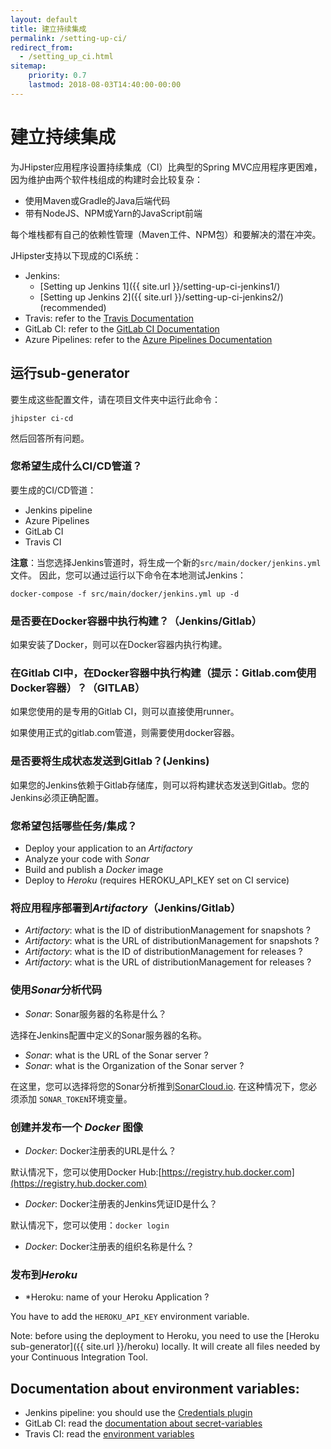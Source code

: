 ```yaml
---
layout: default
title: 建立持续集成
permalink: /setting-up-ci/
redirect_from:
  - /setting_up_ci.html
sitemap:
    priority: 0.7
    lastmod: 2018-08-03T14:40:00-00:00
---
```


# <i class="fa fa-stethoscope"></i> 建立持续集成

为JHipster应用程序设置持续集成（CI）比典型的Spring MVC应用程序更困难，因为维护由两个软件栈组成的构建时会比较复杂：

- 使用Maven或Gradle的Java后端代码
- 带有NodeJS、NPM或Yarn的JavaScript前端

每个堆栈都有自己的依赖性管理（Maven工件、NPM包）和要解决的潜在冲突。

JHipster支持以下现成的CI系统：

- Jenkins:
    - [Setting up Jenkins 1]({{ site.url }}/setting-up-ci-jenkins1/)
    - [Setting up Jenkins 2]({{ site.url }}/setting-up-ci-jenkins2/) (recommended)
- Travis: refer to the [Travis Documentation](https://docs.travis-ci.com/user/getting-started/)
- GitLab CI: refer to the [GitLab CI Documentation](https://about.gitlab.com/gitlab-ci/)
- Azure Pipelines: refer to the [Azure Pipelines Documentation](https://docs.microsoft.com/fr-fr/azure/devops/pipelines/?view=vsts)

## 运行sub-generator

要生成这些配置文件，请在项目文件夹中运行此命令：

`jhipster ci-cd`

然后回答所有问题。


### 您希望生成什么CI/CD管道？

要生成的CI/CD管道：

- Jenkins pipeline
- Azure Pipelines
- GitLab CI
- Travis CI

**注意**：当您选择Jenkins管道时，将生成一个新的`src/main/docker/jenkins.yml`文件。
因此，您可以通过运行以下命令在本地测试Jenkins：

```
docker-compose -f src/main/docker/jenkins.yml up -d
```

### 是否要在Docker容器中执行构建？（Jenkins/Gitlab）

如果安装了Docker，则可以在Docker容器内执行构建。

### 在Gitlab CI中，在Docker容器中执行构建（提示：Gitlab.com使用Docker容器）？（GITLAB）

如果您使用的是专用的Gitlab CI，则可以直接使用runner。

如果使用正式的gitlab.com管道，则需要使用docker容器。

### 是否要将生成状态发送到Gitlab？(Jenkins)

如果您的Jenkins依赖于Gitlab存储库，则可以将构建状态发送到Gitlab。您的Jenkins必须正确配置。

### 您希望包括哪些任务/集成？

- Deploy your application to an *Artifactory*
- Analyze your code with *Sonar*
- Build and publish a *Docker* image
- Deploy to *Heroku* (requires HEROKU_API_KEY set on CI service)

### 将应用程序部署到*Artifactory*（Jenkins/Gitlab）

- *Artifactory*: what is the ID of distributionManagement for snapshots ?
- *Artifactory*: what is the URL of distributionManagement for snapshots ?
- *Artifactory*: what is the ID of distributionManagement for releases ?
- *Artifactory*: what is the URL of distributionManagement for releases ?

### 使用*Sonar*分析代码

- *Sonar*: Sonar服务器的名称是什么？

选择在Jenkins配置中定义的Sonar服务器的名称。

- *Sonar*: what is the URL of the Sonar server ?
- *Sonar*: what is the Organization of the Sonar server ?

在这里，您可以选择将您的Sonar分析推到[SonarCloud.io](https://sonarcloud.io).
在这种情况下，您必须添加 `SONAR_TOKEN`环境变量。

### 创建并发布一个 *Docker* 图像

- *Docker*: Docker注册表的URL是什么？

默认情况下，您可以使用Docker Hub:[https://registry.hub.docker.com](https://registry.hub.docker.com)

- *Docker*: Docker注册表的Jenkins凭证ID是什么？

默认情况下，您可以使用：`docker login`

- *Docker*: Docker注册表的组织名称是什么？

### 发布到*Heroku*

- *Heroku: name of your Heroku Application ?

You have to add the `HEROKU_API_KEY` environment variable.

Note: before using the deployment to Heroku, you need to use the [Heroku sub-generator]({{ site.url }}/heroku) locally.
It will create all files needed by your Continuous Integration Tool.


## Documentation about environment variables:

- Jenkins pipeline: you should use the [Credentials plugin](https://wiki.jenkins-ci.org/display/JENKINS/Credentials+Plugin)
- GitLab CI: read the [documentation about secret-variables](https://docs.gitlab.com/ce/ci/variables/#secret-variables)
- Travis CI: read the [environment variables](https://docs.travis-ci.com/user/environment-variables/)
